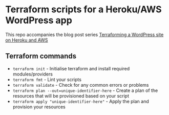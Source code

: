# Terraform scripts for a Heroku/AWS WordPress app

This repo accompanies the blog post series [Terraforming a WordPress site on Heroku and AWS](https://leeaplin.com/posts/heroku-aws-terraform)

## Terraform commands
- `terraform init` - Initialise terraform and install required modules/providers
- `terraform fmt` - Lint your scripts
- `terraform validate` - Check for any common errors or problems
- `terraform plan --out=unique-identifier-here` - Create a plan of the resources that will be provisioned based on your script
- `terraform apply "unique-identifier-here"` - Apply the plan and provision your resources
